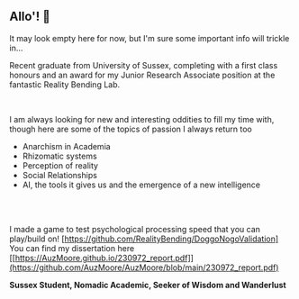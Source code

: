 ## Allo'! 👋

It may look empty here for now, but I'm sure some important info will trickle in...


Recent graduate from University of Sussex, completing with a first class honours and an award for my Junior Research Associate position at the fantastic Reality Bending Lab.

<br>
  
I am always looking for new and interesting oddities to fill my time with, though here are some of the topics of passion I always return too
- Anarchism in Academia
- Rhizomatic systems
- Perception of reality
- Social Relationships
- AI, the tools it gives us and the emergence of a new intelligence
<br>
<br>

I made a game to test psychological processing speed that you can play/build on!
[https://github.com/RealityBending/DoggoNogoValidation]
<br>
<be>
You can find my dissertation here
[[https://AuzMoore.github.io/230972_report.pdf]](https://github.com/AuzMoore/AuzMoore/blob/main/230972_report.pdf)


**Sussex Student, Nomadic Academic, Seeker of Wisdom and Wanderlust**
<!--
**AuzMoore/AuzMoore** is a ✨ _special_ ✨ repository because its `README.md` (this file) appears on your GitHub profile.

Here are some ideas to get you started:

- 🔭 I’m currently working on ...
- 🌱 I’m currently learning ...
- 👯 I’m looking to collaborate on ...
- 🤔 I’m looking for help with ...
- 💬 Ask me about ...
- 📫 How to reach me: ...
- 😄 Pronouns: ...
- ⚡ Fun fact: ...
-->
